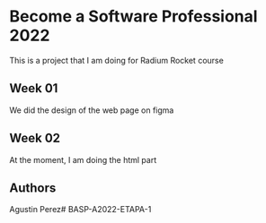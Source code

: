 # Become a Software Professional 2022

This is a project that I am doing for Radium Rocket course

## Week 01
We did the design of the web page on  figma

## Week 02
At the moment, I am doing the html part
## Authors

Agustin Perez# BASP-A2022-ETAPA-1
